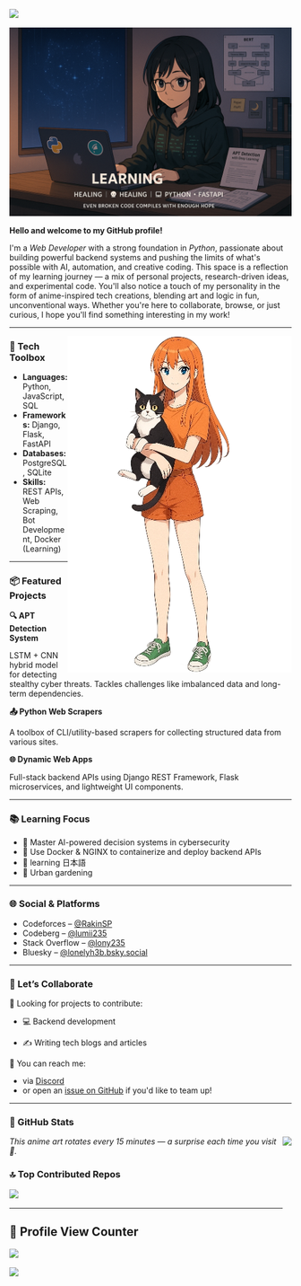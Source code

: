 ![](https://capsule-render.vercel.app/api?type=waving&color=gradient&height=100&section=header)

![](Banners/banner.png)

<!-- 👨‍💻 -->

<!-- Welcome to my GitHub profile! I'm a Python-powered **Web Developer** exploring the boundaries of backend, AI, and automation. Here you'll find personal projects, research ideas, experiments — and a few anime-inspired tech creations that reflect how I learn and build. -->

**Hello and welcome to my GitHub profile!**

I'm a *Web Developer* with a strong foundation in *Python*, passionate about building powerful backend systems and pushing the limits of what's possible with AI, automation, and creative coding. This space is a reflection of my learning journey — a mix of personal projects, research-driven ideas, and experimental code. You'll also notice a touch of my personality in the form of anime-inspired tech creations, blending art and logic in fun, unconventional ways. Whether you're here to collaborate, browse, or just curious, I hope you'll find something interesting in my work!


---
<img src="Banners/catinate.png" align="right">

### 🔧 Tech Toolbox

- **Languages:** Python, JavaScript, SQL  
- **Frameworks:** Django, Flask, FastAPI  
- **Databases:** PostgreSQL, SQLite  
- **Skills:** REST APIs, Web Scraping, Bot Development, Docker (Learning)

---

### 📦 Featured Projects

**🔍 APT Detection System**

LSTM + CNN hybrid model for detecting stealthy cyber threats. Tackles challenges like imbalanced data and long-term dependencies.

**📤 Python Web Scrapers**

A toolbox of CLI/utility-based scrapers for collecting structured data from various sites.

**🌐 Dynamic Web Apps**

Full-stack backend APIs using Django REST Framework, Flask microservices, and lightweight UI components.

---

### 📚 Learning Focus

- 🦝 Master AI-powered decision systems in cybersecurity  
- 🧠 Use Docker & NGINX to containerize and deploy backend APIs  
- 🌱 learning 日本語
- 🌻 Urban gardening

---

### 🌐 Social & Platforms

- Codeforces – [@RakinSP](https://codeforces.com/profile/rakinsp)  
- Codeberg – [@lumii235](https://codeberg.org/lumii235)  
- Stack Overflow – [@lony235](https://stackoverflow.com/users/16396049/lony235?tab=profile)  
- Bluesky – [@lonelyh3b.bsky.social](https://bsky.app/profile/lonelyh3b.bsky.social)  
<!-- - LeetCode – [rakin54](https://leetcode.com/rakin54/) -->

<!-- - Kaggle – Coming soon -->

---

### 🤝 Let’s Collaborate

<!-- Whether you're building tools, researching security, or just want to nerd out over anime-themed bots — I’m always up for conversations and collabs. -->

<!-- I'm creating mascot-driven developer tools — bots and apps with anime-style personalities.
Many mascots were initially prototyped with AI, but I'd love to bring them to life with real collaborators! -->

🧩 Looking for projects to contribute:

  -  💻 Backend development

  -  ✍️ Writing tech blogs and articles

<!-- [Projects Include](projects.md) -->

📩 You can reach me:
- via [Discord](https://discord.com/users/rakin235)
- or open an [issue on GitHub](https://github.com/rakinplaban/rakinplaban/issues) if you'd like to team up!

---

### 💫 GitHub Stats

<img align="right" src="https://animemagic.vercel.app/anime-image?t=123456" height="200">

*This anime art rotates every 15 minutes — a surprise each time you visit 🌸.*

<!-- GitHub Stats Temporarily Hidden  
![](https://github-readme-stats.vercel.app/api?username=rakinplaban&theme=dark&hide_border=false)
![](https://github-readme-streak-stats-ikff.vercel.app/?user=rakinplaban&theme=transparent&border_color=61dafb&hide_border=true)
-->

### 🔝 Top Contributed Repos

![](https://github-contributor-stats.vercel.app/api?username=lonelyH3b&limit=5&theme=dark&combine_all_yearly_contributions=true)

---

## 👀 Profile View Counter

![](https://count.getloli.com/@rakinplaban?name=rakinplaban&theme=ai-1&padding=7&offset=0&align=top&scale=1&pixelated=1&darkmode=auto)

![](https://capsule-render.vercel.app/api?type=waving&color=gradient&height=100&section=footer)
